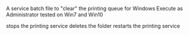 A service batch file to "clear" the printing queue
for Windows
Execute as Administrator
tested on Win7 and Win10

stops the printing service
deletes the folder
restarts the printing service
